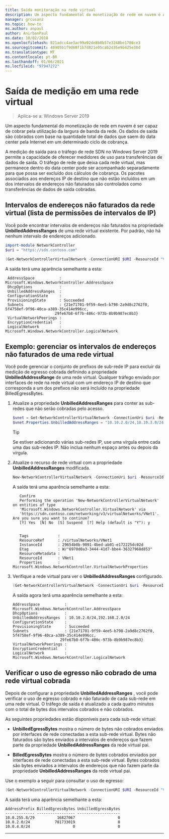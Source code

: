 ```yaml
---
title: Saída monitoração na rede virtual
description: Um aspecto fundamental do monetização de rede em nuvem é A saída da largura de banda da rede. Por exemplo-transferências de dados de saída no modelo de negócios Microsoft Azure. Os dados de saída são cobrados com base na quantidade total de dados que saem dos data centers do Azure pela Internet em um determinado ciclo de cobrança.
manager: grcusanz
ms.topic: how-to
ms.author: anpaul
author: AnirbanPaul
ms.date: 10/02/2018
ms.openlocfilehash: 821adcc4ae3ac99a92de8b0b57e3248be1786ce3
ms.sourcegitcommit: 40905b1f9d68f1b7d821e05cab2d35e9b425e38d
ms.translationtype: MT
ms.contentlocale: pt-BR
ms.lasthandoff: 01/06/2021
ms.locfileid: "97947272"
---
```

# <a name="egress-metering-in-a-virtual-network"></a>Saída de medição em uma rede virtual

>Aplica-se a: Windows Server 2019


Um aspecto fundamental do monetização de rede em nuvem é ser capaz de cobrar pela utilização da largura de banda da rede. Os dados de saída são cobrados com base na quantidade total de dados que saem do data center pela Internet em um determinado ciclo de cobrança.

A medição de saída para o tráfego de rede SDN no Windows Server 2019 permite a capacidade de oferecer medidores de uso para transferências de dados de saída. O tráfego de rede que deixa cada rede virtual, mas permanece dentro do data center pode ser acompanhado separadamente para que possa ser excluído dos cálculos de cobrança. Os pacotes associados aos endereços IP de destino que não estão incluídos em um dos intervalos de endereços não faturados são controlados como transferências de dados de saída cobradas.

## <a name="virtual-network-unbilled-address-ranges-allowlist-of-ip-ranges"></a>Intervalos de endereços não faturados da rede virtual (lista de permissões de intervalos de IP)

Você pode encontrar intervalos de endereços não faturados na propriedade **UnbilledAddressRanges** de uma rede virtual existente. Por padrão, não há nenhum intervalo de endereços adicionado.

   ```PowerShell
   import-module NetworkController
   $uri = "https://sdn.contoso.com"

   (Get-NetworkControllerVirtualNetwork -ConnectionURI $URI -ResourceId "VNet1").properties
   ```

A saída terá uma aparência semelhante a esta:
   ```
    AddressSpace           : Microsoft.Windows.NetworkController.AddressSpace
    DhcpOptions            :
    UnbilledAddressRanges  :
    ConfigurationState     :
    ProvisioningState      : Succeeded
    Subnets                : {21e71701-9f59-4ee5-b798-2a9d8c2762f0, 5f4758ef-9f96-40ca-a389-35c414e996cc,
                         29fe67b8-6f7b-486c-973b-8b9b987ec8b3}
    VirtualNetworkPeerings :
    EncryptionCredential   :
    LogicalNetwork         : Microsoft.Windows.NetworkController.LogicalNetwork
   ```


## <a name="example-manage-the-unbilled-address-ranges-of-a-virtual-network"></a>Exemplo: gerenciar os intervalos de endereços não faturados de uma rede virtual

Você pode gerenciar o conjunto de prefixos de sub-rede IP para excluir da medição de egresso cobrada definindo a propriedade **UnbilledAddressRange** de uma rede virtual.  Qualquer tráfego enviado por interfaces de rede na rede virtual com um endereço IP de destino que corresponda a um dos prefixos não será incluído na propriedade BilledEgressBytes.

1.  Atualize a propriedade **UnbilledAddressRanges** para conter as sub-redes que não serão cobradas pelo acesso.

    ```PowerShell
    $vnet = Get-NetworkControllerVirtualNetwork -ConnectionUri $uri -ResourceID "VNet1"
    $vnet.Properties.UnbilledAddressRanges = "10.10.2.0/24,10.10.3.0/24"
    ```

    >[!TIP]
    >Se estiver adicionando várias sub-redes IP, use uma vírgula entre cada uma das sub-redes IP.  Não inclua nenhum espaço antes ou depois da vírgula.

2.  Atualize o recurso de rede virtual com a propriedade **UnbilledAddressRanges** modificada.

    ```PowerShell
    New-NetworkControllerVirtualNetwork -ConnectionUri $uri -ResourceId "VNet1" -Properties $unbilled.Properties -PassInnerException
    ```

    A saída terá uma aparência semelhante a esta:
      ```
         Confirm
         Performing the operation 'New-NetworkControllerVirtualNetwork' on entities of type
         'Microsoft.Windows.NetworkController.VirtualNetwork' via
         'https://sdn.contoso.com/networking/v3/virtualNetworks/VNet1'. Are you sure you want to continue?
         [Y] Yes  [N] No  [S] Suspend  [?] Help (default is "Y"): y


         Tags             :
         ResourceRef      : /virtualNetworks/VNet1
         InstanceId       : 29654b0b-9091-4bed-ab01-e172225dc02d
         Etag             : W/"6970d0a3-3444-41d7-bbe4-36327968d853"
         ResourceMetadata :
         ResourceId       : VNet1
         Properties       : Microsoft.Windows.NetworkController.VirtualNetworkProperties
      ```


3. Verifique a rede virtual para ver o **UnbilledAddressRanges** configurado.

   ```PowerShell
   (Get-NetworkControllerVirtualNetwork -ConnectionUri $uri -ResourceID "VNet1").properties
   ```

   A saída agora terá uma aparência semelhante a esta:
   ```
   AddressSpace           : Microsoft.Windows.NetworkController.AddressSpace
   DhcpOptions            :
   UnbilledAddressRanges  : 10.10.2.0/24,192.168.2.0/24
   ConfigurationState     :
   ProvisioningState      : Succeeded
   Subnets                : {21e71701-9f59-4ee5-b798-2a9d8c2762f0, 5f4758ef-9f96-40ca-a389-35c414e996cc,
                        29fe67b8-6f7b-486c-973b-8b9b987ec8b3}
   VirtualNetworkPeerings :
   EncryptionCredential   :
   LogicalNetwork         : Microsoft.Windows.NetworkController.LogicalNetwork
   ```

## <a name="check-the-billed-the-unbilled-egress-usage-of-a-virtual-network"></a>Verificar o uso de egresso não cobrado de uma rede virtual cobrada

Depois de configurar a propriedade **UnbilledAddressRanges** , você pode verificar o uso de egresso cobrado e não faturado de cada sub-rede em uma rede virtual. O tráfego de saída é atualizado a cada quatro minutos com o total de bytes dos intervalos cobrados e não cobrados.

As seguintes propriedades estão disponíveis para cada sub-rede virtual:

-   **UnbilledEgressBytes** mostra o número de bytes não cobrados enviados por interfaces de rede conectadas a esta sub-rede virtual. Bytes não faturados são bytes enviados a intervalos de endereços que fazem parte da propriedade **UnbilledAddressRanges** da rede virtual pai.

-   **BilledEgressBytes** mostra o número de bytes cobrados enviados por interfaces de rede conectadas a esta sub-rede virtual. Bytes cobrados são bytes enviados a intervalos de endereços que não fazem parte da propriedade **UnbilledAddressRanges** da rede virtual pai.

Use o exemplo a seguir para consultar o uso de egresso:

```PowerShell
(Get-NetworkControllerVirtualNetwork -ConnectionURI $URI -ResourceId "VNet1").properties.subnets.properties | ft AddressPrefix,BilledEgressBytes,UnbilledEgressBytes
```

A saída terá uma aparência semelhante a esta:
```
AddressPrefix BilledEgressBytes UnbilledEgressBytes
------------- ----------------- -------------------
10.0.255.8/29          16827067                   0
10.0.2.0/24           781733019                   0
10.0.4.0/24                   0                   0
```


---
